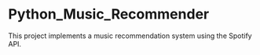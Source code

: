 # Python_Music_Recommender
This project implements a music recommendation system using the Spotify API. 
